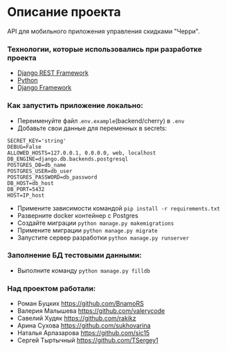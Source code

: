 # Описание проекта
API для мобильного приложения управления скидками "Черри".

### Технологии, которые использовались при разработке проекта
- [Django REST Framework](https://www.django-rest-framework.org/)
- [Python](https://www.python.org/)
- [Django Framework](https://www.djangoproject.com/)

### Как запустить приложение локально:
- Переименуйте файл .`env.example`(backend/cherry) в `.env`
- Добавьте свои данные для переменных в secrets:
```
SECRET_KEY='string'
DEBUG=False
ALLOWED_HOSTS=127.0.0.1, 0.0.0.0, web, localhost
DB_ENGINE=django.db.backends.postgresql
POSTGRES_DB=db_name
POSTGRES_USER=db_user
POSTGRES_PASSWORD=db_password
DB_HOST=db_host
DB_PORT=5432
HOST=IP_host
```


- Примените зависимости командой `pip install -r requirements.txt`
- Разверните docker контейнер с Postgres
- Создайте миграции `python manage.py makemigrations`
- Примените миграции `python manage.py migrate`
- Запустите сервер разработки `python manage.py runserver`

### Заполнение БД тестовыми данными:

- Выполните команду `python manage.py filldb`

### Над проектом работали:
* Роман Буцких https://github.com/BnamoRS
* Валерия Малышева https://github.com/valerycode
* Савелий Худяк https://github.com/rakikz
* Арина Сухова https://github.com/sukhovarina
* Наталья Арлазарова https://github.com/sic15
* Сергей Тыртычный https://github.com/TSergey1
